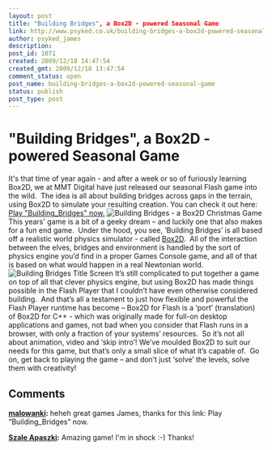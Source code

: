```yaml
---
layout: post
title: "Building Bridges", a Box2D - powered Seasonal Game
link: http://www.psyked.co.uk/building-bridges-a-box2d-powered-seasonal-game/
author: psyked_james
description: 
post_id: 1071
created: 2009/12/18 14:47:54
created_gmt: 2009/12/18 13:47:54
comment_status: open
post_name: building-bridges-a-box2d-powered-seasonal-game
status: publish
post_type: post
---
```


# "Building Bridges", a Box2D - powered Seasonal Game

It's that time of year again - and after a week or so of furiously learning Box2D, we at MMT Digital have just released our seasonal Flash game into the wild.  The idea is all about building bridges across gaps in the terrain, using Box2D to simulate your resulting creation. You can check it out here: [Play "Building_Bridges" now.](http://www.mmtdigital.co.uk/Flash/ChristmasGame2009/Building_Bridges.html) ![Building Bridges -  a Box2D Christmas Game](http://uploads.psyked.co.uk/2009/12/buildingbridges.png) This years' game is a bit of a geeky dream – and luckily one that also makes for a fun end game.  Under the hood, you see, ‘Building Bridges’ is all based off a realistic world physics simulator - called [Box2D](http://box2dflash.sourceforge.net/).  All of the interaction between the elves, bridges and environment is handled by the sort of physics engine you’d find in a proper Games Console game, and all of that is based on what would happen in a real Newtonian world. ![Building Bridges Title Screen](http://uploads.psyked.co.uk/2009/12/bbtitlescreen.png) It’s still complicated to put together a game on top of all that clever physics engine, but using Box2D has made things possible in the Flash Player that I couldn’t have even otherwise considered building.  And that’s all a testament to just how flexible and powerful the Flash Player runtime has become – Box2D for Flash is a ‘port’ (translation) of Box2D for C++ - which was originally made for full-on desktop applications and games, not bad when you consider that Flash runs in a browser, with only a fraction of your systems’ resources.  So it’s not all about animation, video and ‘skip intro’! We’ve moulded Box2D to suit our needs for this game, but that’s only a small slice of what it’s capable of.  Go on, get back to playing the game – and don’t just ‘solve’ the levels, solve them with creativity!

## Comments

**[malowanki](#735 "2009-12-21 20:53:02"):** heheh great games James, thanks for this link: Play “Building_Bridges” now.

**[Szale Apaszki](#736 "2010-05-11 14:29:31"):** Amazing game! I'm in shock :-) Thanks!

